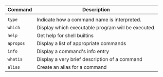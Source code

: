 
| Command | Description |
|---|---|
| | |
|`type` | Indicate how a command name is interpreted. |
| `which` | Display which executable program will be executed. |
| `help` | Get help for shell builtins |
| `apropos` | Display a list of appropriate commands |
| `info` | Display a command's info entry |
| `whatis` | Display a very brief description of a command |
| `alias` | Create an alias for a command |
